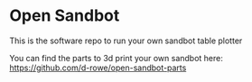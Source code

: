 # Open Sandbot
This is the software repo to run your own sandbot table plotter

You can find the parts to 3d print your own sandbot here: https://github.com/d-rowe/open-sandbot-parts

